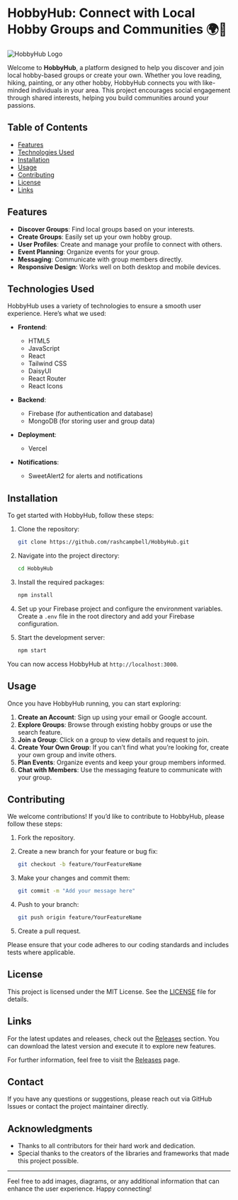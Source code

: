 # HobbyHub: Connect with Local Hobby Groups and Communities 🌍🎨

![HobbyHub Logo](https://img.shields.io/badge/HobbyHub-Connect%20with%20Local%20Hobby%20Groups-blue)

Welcome to **HobbyHub**, a platform designed to help you discover and join local hobby-based groups or create your own. Whether you love reading, hiking, painting, or any other hobby, HobbyHub connects you with like-minded individuals in your area. This project encourages social engagement through shared interests, helping you build communities around your passions.

## Table of Contents

- [Features](#features)
- [Technologies Used](#technologies-used)
- [Installation](#installation)
- [Usage](#usage)
- [Contributing](#contributing)
- [License](#license)
- [Links](#links)

## Features

- **Discover Groups**: Find local groups based on your interests.
- **Create Groups**: Easily set up your own hobby group.
- **User Profiles**: Create and manage your profile to connect with others.
- **Event Planning**: Organize events for your group.
- **Messaging**: Communicate with group members directly.
- **Responsive Design**: Works well on both desktop and mobile devices.

## Technologies Used

HobbyHub uses a variety of technologies to ensure a smooth user experience. Here’s what we used:

- **Frontend**: 
  - HTML5
  - JavaScript
  - React
  - Tailwind CSS
  - DaisyUI
  - React Router
  - React Icons

- **Backend**:
  - Firebase (for authentication and database)
  - MongoDB (for storing user and group data)

- **Deployment**:
  - Vercel

- **Notifications**:
  - SweetAlert2 for alerts and notifications

## Installation

To get started with HobbyHub, follow these steps:

1. Clone the repository:

   ```bash
   git clone https://github.com/rashcampbell/HobbyHub.git
   ```

2. Navigate into the project directory:

   ```bash
   cd HobbyHub
   ```

3. Install the required packages:

   ```bash
   npm install
   ```

4. Set up your Firebase project and configure the environment variables. Create a `.env` file in the root directory and add your Firebase configuration.

5. Start the development server:

   ```bash
   npm start
   ```

You can now access HobbyHub at `http://localhost:3000`.

## Usage

Once you have HobbyHub running, you can start exploring:

1. **Create an Account**: Sign up using your email or Google account.
2. **Explore Groups**: Browse through existing hobby groups or use the search feature.
3. **Join a Group**: Click on a group to view details and request to join.
4. **Create Your Own Group**: If you can’t find what you’re looking for, create your own group and invite others.
5. **Plan Events**: Organize events and keep your group members informed.
6. **Chat with Members**: Use the messaging feature to communicate with your group.

## Contributing

We welcome contributions! If you’d like to contribute to HobbyHub, please follow these steps:

1. Fork the repository.
2. Create a new branch for your feature or bug fix:

   ```bash
   git checkout -b feature/YourFeatureName
   ```

3. Make your changes and commit them:

   ```bash
   git commit -m "Add your message here"
   ```

4. Push to your branch:

   ```bash
   git push origin feature/YourFeatureName
   ```

5. Create a pull request.

Please ensure that your code adheres to our coding standards and includes tests where applicable.

## License

This project is licensed under the MIT License. See the [LICENSE](LICENSE) file for details.

## Links

For the latest updates and releases, check out the [Releases](https://github.com/rashcampbell/HobbyHub/releases) section. You can download the latest version and execute it to explore new features.

For further information, feel free to visit the [Releases](https://github.com/rashcampbell/HobbyHub/releases) page. 

## Contact

If you have any questions or suggestions, please reach out via GitHub Issues or contact the project maintainer directly.

## Acknowledgments

- Thanks to all contributors for their hard work and dedication.
- Special thanks to the creators of the libraries and frameworks that made this project possible.

---

Feel free to add images, diagrams, or any additional information that can enhance the user experience. Happy connecting!